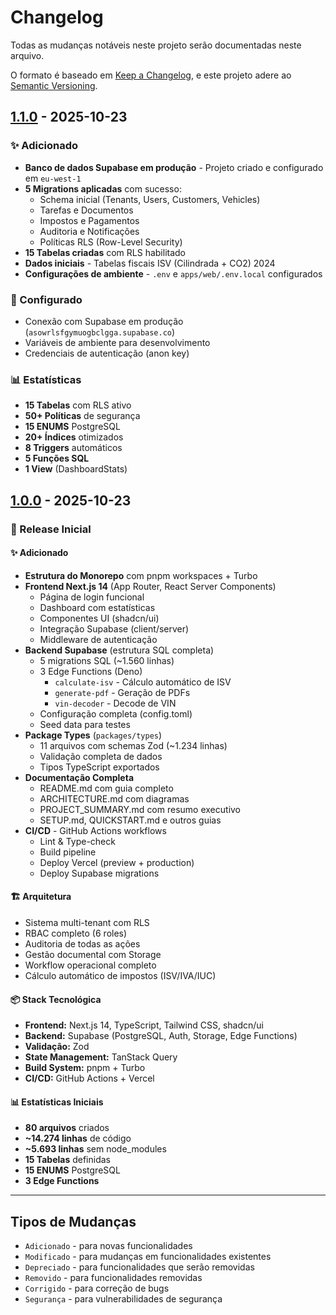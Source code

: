 # Changelog

Todas as mudanças notáveis neste projeto serão documentadas neste arquivo.

O formato é baseado em [Keep a Changelog](https://keepachangelog.com/pt-BR/1.0.0/),
e este projeto adere ao [Semantic Versioning](https://semver.org/lang/pt-BR/).

## [1.1.0] - 2025-10-23

### ✨ Adicionado
- **Banco de dados Supabase em produção** - Projeto criado e configurado em `eu-west-1`
- **5 Migrations aplicadas** com sucesso:
  - Schema inicial (Tenants, Users, Customers, Vehicles)
  - Tarefas e Documentos
  - Impostos e Pagamentos
  - Auditoria e Notificações
  - Políticas RLS (Row-Level Security)
- **15 Tabelas criadas** com RLS habilitado
- **Dados iniciais** - Tabelas fiscais ISV (Cilindrada + CO2) 2024
- **Configurações de ambiente** - `.env` e `apps/web/.env.local` configurados

### 🔧 Configurado
- Conexão com Supabase em produção (`asowrlsfgymuogbclgga.supabase.co`)
- Variáveis de ambiente para desenvolvimento
- Credenciais de autenticação (anon key)

### 📊 Estatísticas
- **15 Tabelas** com RLS ativo
- **50+ Políticas** de segurança
- **15 ENUMS** PostgreSQL
- **20+ Índices** otimizados
- **8 Triggers** automáticos
- **5 Funções SQL**
- **1 View** (DashboardStats)

## [1.0.0] - 2025-10-23

### 🎉 Release Inicial

#### ✨ Adicionado
- **Estrutura do Monorepo** com pnpm workspaces + Turbo
- **Frontend Next.js 14** (App Router, React Server Components)
  - Página de login funcional
  - Dashboard com estatísticas
  - Componentes UI (shadcn/ui)
  - Integração Supabase (client/server)
  - Middleware de autenticação
- **Backend Supabase** (estrutura SQL completa)
  - 5 migrations SQL (~1.560 linhas)
  - 3 Edge Functions (Deno)
    - `calculate-isv` - Cálculo automático de ISV
    - `generate-pdf` - Geração de PDFs
    - `vin-decoder` - Decode de VIN
  - Configuração completa (config.toml)
  - Seed data para testes
- **Package Types** (`packages/types`)
  - 11 arquivos com schemas Zod (~1.234 linhas)
  - Validação completa de dados
  - Tipos TypeScript exportados
- **Documentação Completa**
  - README.md com guia completo
  - ARCHITECTURE.md com diagramas
  - PROJECT_SUMMARY.md com resumo executivo
  - SETUP.md, QUICKSTART.md e outros guias
- **CI/CD** - GitHub Actions workflows
  - Lint & Type-check
  - Build pipeline
  - Deploy Vercel (preview + production)
  - Deploy Supabase migrations

#### 🏗️ Arquitetura
- Sistema multi-tenant com RLS
- RBAC completo (6 roles)
- Auditoria de todas as ações
- Gestão documental com Storage
- Workflow operacional completo
- Cálculo automático de impostos (ISV/IVA/IUC)

#### 📦 Stack Tecnológica
- **Frontend:** Next.js 14, TypeScript, Tailwind CSS, shadcn/ui
- **Backend:** Supabase (PostgreSQL, Auth, Storage, Edge Functions)
- **Validação:** Zod
- **State Management:** TanStack Query
- **Build System:** pnpm + Turbo
- **CI/CD:** GitHub Actions + Vercel

#### 📊 Estatísticas Iniciais
- **80 arquivos** criados
- **~14.274 linhas** de código
- **~5.693 linhas** sem node_modules
- **15 Tabelas** definidas
- **15 ENUMS** PostgreSQL
- **3 Edge Functions**

---

## Tipos de Mudanças

- `Adicionado` - para novas funcionalidades
- `Modificado` - para mudanças em funcionalidades existentes
- `Depreciado` - para funcionalidades que serão removidas
- `Removido` - para funcionalidades removidas
- `Corrigido` - para correção de bugs
- `Segurança` - para vulnerabilidades de segurança

[1.1.0]: https://github.com/arelunainstituto/Plataforma_Importacao_Ligeiros/compare/v1.0.0...v1.1.0
[1.0.0]: https://github.com/arelunainstituto/Plataforma_Importacao_Ligeiros/releases/tag/v1.0.0

